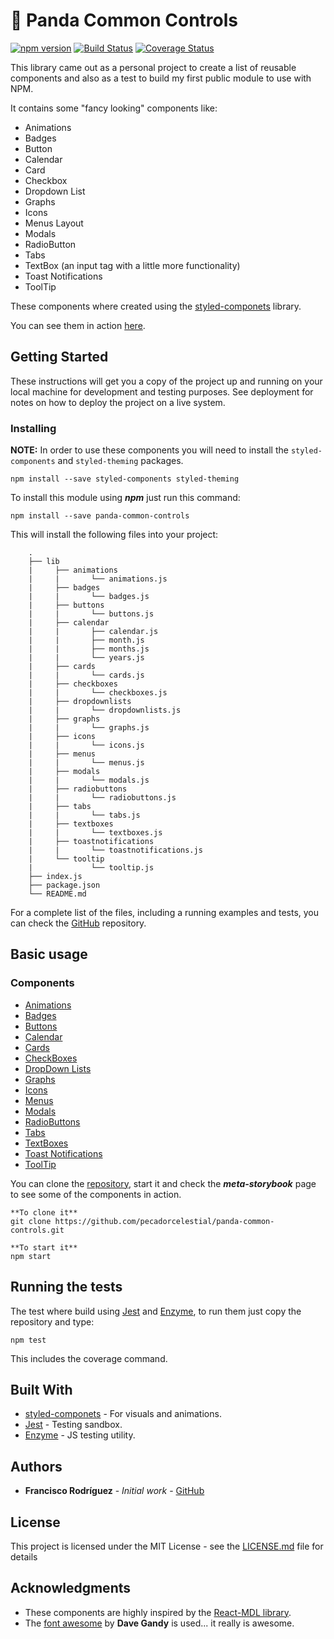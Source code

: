 # &#128060; Panda Common Controls

[![npm version](https://badge.fury.io/js/panda-common-controls.svg)](https://badge.fury.io/js/panda-common-controls)
[![Build Status](https://travis-ci.org/pecadorcelestial/panda-common-controls.svg?branch=master)](https://travis-ci.org/pecadorcelestial/panda-common-controls)
[![Coverage Status](https://coveralls.io/repos/github/pecadorcelestial/panda-common-controls/badge.svg)](https://coveralls.io/github/pecadorcelestial/panda-common-controls)

This library came out as a personal project to create a list of reusable components and also as a test to build my first public module to use with NPM.

It contains some "fancy looking" components like:
- Animations
- Badges
- Button
- Calendar
- Card
- Checkbox
- Dropdown List
- Graphs
- Icons
- Menus Layout
- Modals
- RadioButton
- Tabs
- TextBox (an input tag with a little more functionality)
- Toast Notifications
- ToolTip

These components where created using the [styled-componets](https://www.styled-components.com/) library.

You can see them in action [here](https://03lzl0k66l.codesandbox.io/).

## Getting Started

These instructions will get you a copy of the project up and running on your local machine for development and testing purposes. See deployment for notes on how to deploy the project on a live system.

### Installing

**NOTE:** In order to use these components you will need to install the ``styled-components`` and ``styled-theming`` packages.

```
npm install --save styled-components styled-theming
```

To install this module using **_npm_** just run this command:

```
npm install --save panda-common-controls
```

This will install the following files into your project:

```
    .
    ├── lib
    |     ├── animations
    |     |       └── animations.js
    |     ├── badges
    |     |       └── badges.js
    |     ├── buttons
    |     |       └── buttons.js
    |     ├── calendar
    |     |       ├── calendar.js
    |     |       ├── month.js
    |     |       ├── months.js
    |     |       └── years.js
    |     ├── cards
    |     |       └── cards.js
    |     ├── checkboxes
    |     |       └── checkboxes.js
    |     ├── dropdownlists
    |     |       └── dropdownlists.js
    |     ├── graphs
    |     |       └── graphs.js
    |     ├── icons
    |     |       └── icons.js
    |     ├── menus
    |     |       └── menus.js
    |     ├── modals
    |     |       └── modals.js
    |     ├── radiobuttons
    |     |       └── radiobuttons.js
    |     ├── tabs
    |     |       └── tabs.js
    |     ├── textboxes
    |     |       └── textboxes.js
    |     ├── toastnotifications
    |     |       └── toastnotifications.js
    |     └── tooltip
    |             └── tooltip.js
    ├── index.js
    ├── package.json
    └── README.md
```

For a complete list of the files, including a running examples and tests, you can check the [GitHub](https://github.com/pecadorcelestial/panda-common-controls) repository.

## Basic usage

### Components

* [Animations](https://github.com/pecadorcelestial/panda-common-controls/blob/master/docs/api/animations.md)
* [Badges](https://github.com/pecadorcelestial/panda-common-controls/blob/master/docs/api/badges.md)
* [Buttons](https://github.com/pecadorcelestial/panda-common-controls/blob/master/docs/api/buttons.md)
* [Calendar](https://github.com/pecadorcelestial/panda-common-controls/blob/master/docs/api/calendar.md)
* [Cards](https://github.com/pecadorcelestial/panda-common-controls/blob/master/docs/api/cards.md)
* [CheckBoxes](https://github.com/pecadorcelestial/panda-common-controls/blob/master/docs/api/checkboxes.md)
* [DropDown Lists](https://github.com/pecadorcelestial/panda-common-controls/blob/master/docs/api/dropdownlists.md)
* [Graphs](https://github.com/pecadorcelestial/panda-common-controls/blob/master/docs/api/graphs.md)
* [Icons](https://github.com/pecadorcelestial/panda-common-controls/blob/master/docs/api/icons.md)
* [Menus](https://github.com/pecadorcelestial/panda-common-controls/blob/master/docs/api/menus.md)
* [Modals](https://github.com/pecadorcelestial/panda-common-controls/blob/master/docs/api/modals.md)
* [RadioButtons](https://github.com/pecadorcelestial/panda-common-controls/blob/master/docs/api/radiobuttons.md)
* [Tabs](https://github.com/pecadorcelestial/panda-common-controls/blob/master/docs/api/tabs.md)
* [TextBoxes](https://github.com/pecadorcelestial/panda-common-controls/blob/master/docs/api/textboxes.md)
* [Toast Notifications](https://github.com/pecadorcelestial/panda-common-controls/blob/master/docs/api/toastnotifications.md)
* [ToolTip](https://github.com/pecadorcelestial/panda-common-controls/blob/master/docs/api/tooltip.md)

You can clone the [repository](https://github.com/pecadorcelestial/panda-common-controls), start it and check the **_meta-storybook_** page to see some of the components in action.

```
**To clone it**
git clone https://github.com/pecadorcelestial/panda-common-controls.git

**To start it**
npm start
```

## Running the tests

The test where build using [Jest](https://jestjs.io/) and [Enzyme](https://github.com/airbnb/enzyme), to run them just copy the repository and type:

```
npm test
```

This includes the coverage command.

## Built With

* [styled-componets](https://www.styled-components.com/) - For visuals and animations.
* [Jest](https://jestjs.io/) - Testing sandbox.
* [Enzyme](https://github.com/airbnb/enzyme) - JS testing utility.

## Authors

* **Francisco Rodríguez** - *Initial work* - [GitHub](https://github.com/pecadorcelestial/)

## License

This project is licensed under the MIT License - see the [LICENSE.md](LICENSE.md) file for details

## Acknowledgments

* These components are highly inspired by the [React-MDL library](https://tleunen.github.io/react-mdl/).
* The [font awesome](https://fontawesome.com/?from=io) by **Dave Gandy** is used... it really is awesome.

